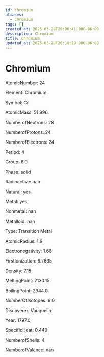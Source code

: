 ```yaml
---
id: chromium
aliases:
  - Chromium
tags: []
created_at: 2025-03-28T20:06:41.000-06:00
description: Chromium
title: Chromium
updated_at: 2025-03-28T20:18:29.000-06:00
---
```


# Chromium

AtomicNumber: 24

Element: Chromium

Symbol: Cr

AtomicMass: 51.996

NumberofNeutrons: 28

NumberofProtons: 24

NumberofElectrons: 24

Period: 4

Group: 6.0

Phase: solid

Radioactive: nan

Natural: yes

Metal: yes

Nonmetal: nan

Metalloid: nan

Type: Transition Metal

AtomicRadius: 1.9

Electronegativity: 1.66

FirstIonization: 6.7665

Density: 7.15

MeltingPoint: 2130.15

BoilingPoint: 2944.0

NumberOfIsotopes: 9.0

Discoverer: Vauquelin

Year: 1797.0

SpecificHeat: 0.449

NumberofShells: 4

NumberofValence: nan
